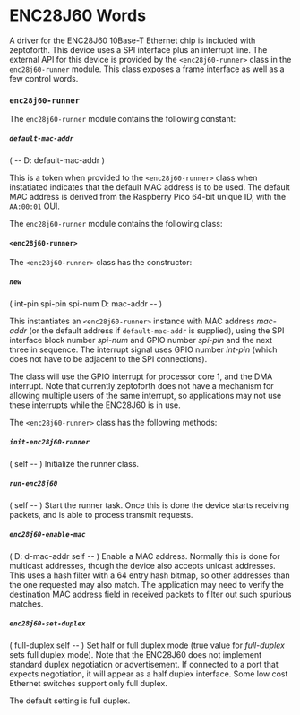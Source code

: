 # ENC28J60 Words

A driver for the ENC28J60 10Base-T Ethernet chip is included with zeptoforth.  This device uses a SPI interface plus an interrupt line.  The external API for this device is provided by the `<enc28j60-runner>` class in the `enc28j60-runner` module.  This class exposes a frame interface as well as a few control words.

### `enc28j60-runner`

The `enc28j60-runner` module contains the following constant:

##### `default-mac-addr`
( -- D: default-mac-addr )

This is a token when provided to the `<enc28j60-runner>` class when instatiated indicates that the default MAC address is to be used.  The default MAC address is derived from the Raspberry Pico 64-bit unique ID, with the `AA:00:01` OUI.

The `enc28j60-runner` module contains the following class:

#### `<enc28j60-runner>`

The `<enc28j60-runner>` class has the constructor:

##### `new`
( int-pin spi-pin spi-num D: mac-addr -- )

This instantiates an `<enc28j60-runner>` instance with MAC address *mac-addr* (or the default address if `default-mac-addr` is supplied), using the SPI interface block number *spi-num* and GPIO number *spi-pin* and the next three in sequence.  The interrupt signal uses GPIO number *int-pin* (which does not have to be adjacent to the SPI connections).

The class will use the GPIO interrupt for processor core 1, and the DMA interrupt.  Note that currently zeptoforth does not have a mechanism for allowing multiple users of the same interrupt, so applications may not use these interrupts while the ENC28J60 is in use.

The `<enc28j60-runner>` class has the following methods:

##### `init-enc28j60-runner`
( self -- )
Initialize the runner class.

##### `run-enc28j60`
( self -- )
Start the runner task.  Once this is done the device starts receiving packets, and is able to process transmit requests.

##### `enc28j60-enable-mac`
( D: d-mac-addr self -- )
Enable a MAC address.  Normally this is done for multicast addresses, though the device also accepts unicast addresses.  This uses a hash filter with a 64 entry hash bitmap, so other addresses than the one requested may also match.  The application may need to verify the destination MAC address field in received packets to filter out such spurious matches.

##### `enc28j60-set-duplex`
( full-duplex self -- )
Set half or full duplex mode (true value for *full-duplex* sets full duplex mode).  Note that the ENC28J60 does not implement standard duplex negotiation or advertisement.  If connected to a port that expects negotiation, it will appear as a half duplex interface.  Some low cost Ethernet switches support only full duplex.

The default setting is full duplex.


